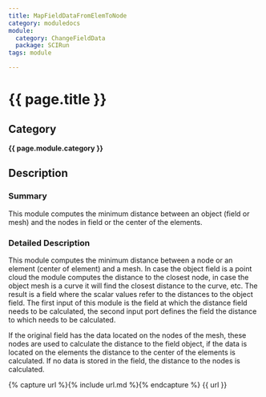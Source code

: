 ```yaml
---
title: MapFieldDataFromElemToNode
category: moduledocs
module:
  category: ChangeFieldData
  package: SCIRun
tags: module

---
```


# {{ page.title }}

## Category

**{{ page.module.category }}**

## Description

### Summary

This module computes the minimum distance between an object (field or mesh) and the nodes in field or the center of the elements.

### Detailed Description

This module computes the minimum distance between a node or an element (center of element) and a mesh. In case the object field is a point cloud the module computes the distance to the closest node, in case the object mesh is a curve it will find the closest distance to the curve, etc. The result is a field where the scalar values refer to the distances to the object field. The first input of this module is the field at which the distance field needs to be calculated, the second input port defines the field the distance to which needs to be calculated.

If the original field has the data located on the nodes of the mesh, these nodes are used to calculate the distance to the field object, if the data is located on the elements the distance to the center of the elements is calculated. If no data is stored in the field, the distance to the nodes is calculated.

{% capture url %}{% include url.md %}{% endcapture %}
{{ url }}

